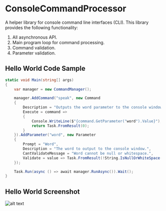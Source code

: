 # ConsoleCommandProcessor
A helper library for console command line interfaces (CLI).  This library provides the following functionality:

1. All asynchronous API.
2. Main program loop for command processing.
3. Command validation.
4. Parameter validation.

## Hello World Code Sample
```csharp
static void Main(string[] args)
{
    var manager = new CommandManager();

    manager.AddCommand("speak", new Command
    {
        Description = "Outputs the word parameter to the console window.",
        Execute = command =>
        {
            Console.WriteLine($"{command.GetParameter("word").Value}");
            return Task.FromResult(0);
        }
    }).AddParameter("word", new Parameter
    {
        Prompt = "Word",
        Description = "The word to output to the console window.",
        CantValidateMessage = "Word cannot be null or whitespace.",
        Validate = value => Task.FromResult(!String.IsNullOrWhiteSpace(value))
    });

    Task.Run(async () => await manager.RunAsync()).Wait();
}
```

## Hello World Screenshot
![alt text](https://raw.github.com/hyprsoftcorp/consolecommandprocessor/master/hello-world-screenshot.png "Hello World Screenshot")